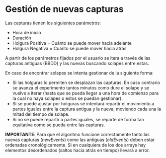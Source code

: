 # Gestión de nuevas capturas

Las capturas tienen los siguientes parámetros:

- Hora de inicio
- Duración
- Holgura Positiva = Cuánto se puede mover hacia adelante
- Holgura Negativa = Cuánto se puede mover hacia atrás

A partir de los parámetros fijados por el usuario se itera a través de las capturas antiguas (BBDD) y las nuevas buscando solapes entre estas.

En caso de encontrar solapes se intenta gestionar de la siguiente forma:

- Si las holguras lo permiten se desplazan las capturas. En caso contrario se avanza el experimento tantos minutos como dure el solape y se vuelve a iterar (hasta que se pueda llegar a una hora de comienzo para la cual no haya solapes o estos se puedan gestionar).
- Si se puede ajustar por holguras se intentará repartir el movimiento a partes iguales entre la captura antigua y la nueva, moviendo cada una la mitad del tiempo de solape.
- Si no se puede repartir a partes iguales, se reparte de forma tan equitativa como se pueda entre las capturas.

**IMPORTANTE**: Para que el algoritmo funcione correctamente tanto las nuevas capturas (_newEvents_) como las antiguas (_oldEvents_) deben estar ordenadas cronológicamente. Si en cualquiera de los dos arrays hay elementos desordenados (saltos hacia atrás en tiempo) llevará a error.
